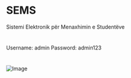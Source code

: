 # SEMS
Sistemi Elektronik për Menaxhimin e Studentëve
#
Username: admin
Password: admin123
#
![Image](https://i.imgur.com/urz8xKb.png)
